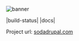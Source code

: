![banner](https://cloud.githubusercontent.com/assets/1315321/9553561/858df914-4dc8-11e5-81c1-8dc4fa0b061d.jpg)

|build-status| |docs|

Project url: [sodadrupal.com](http://sodadrupal.com)
